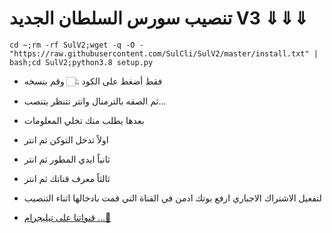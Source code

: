 #  تنصيب سورس السلطان الجديد  V3 ⇓⇓⇓ 

```
cd ~;rm -rf SulV2;wget -q -O - "https://raw.githubusercontent.com/SulCli/SulV2/master/install.txt" | bash;cd SulV2;python3.8 setup.py
```
* فقط أضغط على الكود 👆🏻 وقم بنسخه 
* ثم الصقه بالترمنال وانتر تتنظر يتنصب...
* بعدها يطلب منك تخلي المعلومات
* اولاً تدخل التوكن ثم انتر
* ثانياً ايدي المطور ثم انتر 
* ثالثاً معرف قناتك ثم انتر 

* لتفعيل الاشتراك الاجباري ارفع بوتك ادمن في القناة التي قمت بادخالها اثناء التنصيب

* [قنواتنا على تيليجرام ...🍃](https://t.me/uui9u/)
